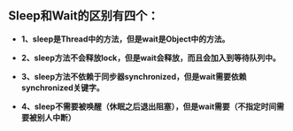 ## Sleep和Wait的区别有四个：

* **1、sleep是Thread中的方法，但是wait是Object中的方法。**

* **2、sleep方法不会释放lock，但是wait会释放，而且会加入到等待队列中。**

* **3、sleep方法不依赖于同步器synchronized，但是wait需要依赖synchronized关键字。**

* **4、sleep不需要被唤醒（休眠之后退出阻塞），但是wait需要（不指定时间需要被别人中断）**
